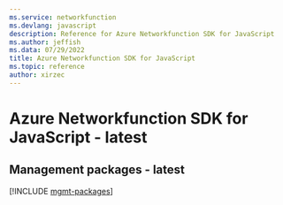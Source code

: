 ```yaml
---
ms.service: networkfunction
ms.devlang: javascript
description: Reference for Azure Networkfunction SDK for JavaScript
ms.author: jeffish
ms.data: 07/29/2022
title: Azure Networkfunction SDK for JavaScript
ms.topic: reference
author: xirzec
---
```

# Azure Networkfunction SDK for JavaScript - latest

## Management packages - latest
[!INCLUDE [mgmt-packages](networkfunction-mgmt-index.md)]